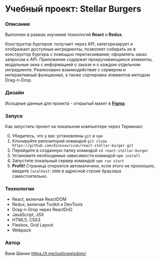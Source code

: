 # Учебный проект: Stellar Burgers 

### Описание
Выполнен в рамках изучения технологий **React** и **Redux**.

Конструктор бургеров: получает через API, категоризирует и отображает доступные ингредиенты; позволяет собирать их в конструктор бургера с помощью перетаскивания; оформлять заказ запросом к API. Приложение содержит прокручивающиеся элементы, модальные окна с информацией о заказе и о каждом отдельном ингредиенте. Реализовано взаимодействие с сервером и интерактивный функционал, а также сортировка элементов методом Drag-n-Drop.

### Дизайн

Исходные данные для проекта - открытый макет в **[Figma](https://www.figma.com/file/ocw9a6hNGeAejl4F3G9fp8/React-_-%D0%9F%D1%80%D0%BE%D0%B5%D0%BA%D1%82%D0%BD%D1%8B%D0%B5-%D0%B7%D0%B0%D0%B4%D0%B0%D1%87%D0%B8-(3-%D0%BC%D0%B5%D1%81%D1%8F%D1%86%D0%B0)_external_link?type=design&node-id=0%3A1&mode=design&t=GJk55BTePEigP4Dj-1)**.

### Запуск

Как запустить проект на локальном компьютере через Терминал:

0. Убедитесь, что у вас установлены `git` и `npm`
1. Клонируйте репозиторий командой `git clone https://github.com/dinosaurivan/react-stellar-burger.git`
2. Перейдите в созданную папку командой `cd react-stellar-burger`
3. Установите необходимые зависимости командой `npm install`
8. Запустите локальный сервер командой `npm run start`
9. **Profit!** Страница откроется автоматичеки, если этого не произошло, введите `localhost:3000` в адресной строке браузера самостоятельно.

### Технологии
- React, включая ReactDOM
- Redux, включая Toolkit и DevTools
- Drag-n-Drop через ReactDnD
- JavaScript, JSX
- HTML5, CSS3
- Flexbox, Grid Layout
- Webpack

### Автор
Ваня Шанин
https://t.me/justicewisdom/
